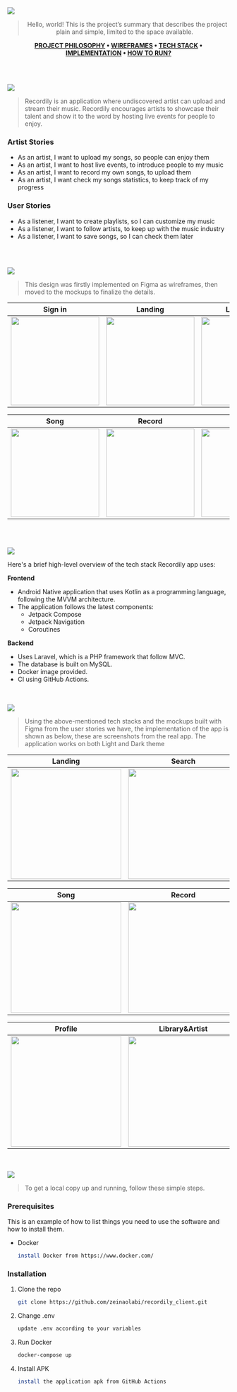 <img src="./readme/title1.svg"/>

<div align="center">

> Hello, world! This is the project’s summary that describes the project plain and simple, limited to the space available.   

**[PROJECT PHILOSOPHY](https://github.com/zeinaolabi/recordily_client#-project-philosophy) • [WIREFRAMES](https://github.com/zeinaolabi/recordily_client#-wireframes) • [TECH STACK](https://github.com/zeinaolabi/recordily_client#-tech-stack) • [IMPLEMENTATION](https://github.com/zeinaolabi/recordily_client#-implementation) • [HOW TO RUN?](https://github.com/zeinaolabi/recordily_client#-how-to-run)**

</div>

<br><br>


<img src="./readme/title2.svg"/>

> Recordily is an application where undiscovered artist can upload and stream their music. Recordily encourages artists to showcase their talent and show it to the word
by hosting live events for people to enjoy.
> 

### Artist Stories
- As an artist, I want to upload my songs, so people can enjoy them
- As an artist, I want to host live events, to introduce people to my music
- As an artist, I want to record my own songs, to upload them 
- As an artist, I want check my songs statistics, to keep track of my progress 

### User Stories
- As a listener, I want to create playlists, so I can customize my music
- As a listener, I want to follow artists, to keep up with the music industry
- As a listener, I want to save songs, so I can check them later

<br><br>

<img src="./readme/title3.svg"/>

> This design was firstly implemented on Figma as wireframes, then moved to the mockups to finalize the details.

| Sign in                                       | Landing                                            | Live Events                                        | Live Event                                            |
|-----------------------------------------------|----------------------------------------------------|----------------------------------------------------|-------------------------------------------------------|
| <img src="./readme/sign_in.svg" width="200"/> | <img src="./readme/landing_page.svg" width="200"/> | <img src="./readme/live_events.svg" width="200"/>  | <img src="./readme/live_event_chat.svg" width="200"/> |

| Song                                            | Record                                            | Artist                                            | Profile                                            |
|-------------------------------------------------|---------------------------------------------------|---------------------------------------------------|----------------------------------------------------|
| <img src="./readme/song_page.svg" width="200"/> | <img src="./readme/record_page.svg" width="200"/> | <img src="./readme/artist_page.svg" width="200"/> | <img src="./readme/profile_page.svg" width="200"/> |


<br><br>

<img src="./readme/title4.svg"/>

Here's a brief high-level overview of the tech stack Recordily app uses:

**Frontend**
- Android Native application that uses Kotlin as a programming language, following the MVVM architecture.
- The application follows the latest components:
  - Jetpack Compose
  - Jetpack Navigation
  - Coroutines
  
**Backend**
- Uses Laravel, which is a PHP framework that follow MVC.
- The database is built on MySQL.
- Docker image provided.
- CI using GitHub Actions.

<br><br>
<img src="./readme/title5.svg"/>

> Using the above-mentioned tech stacks and the mockups built with Figma from the user stories we have, the implementation of the app is shown as below, these are screenshots from the real app.
The application works on both Light and Dark theme

| Landing                                       | Search                                       | Live Event                                            |
|-----------------------------------------------|----------------------------------------------|-------------------------------------------------------|
| <img src="./readme/landing.gif" width="250"/> | <img src="./readme/search.gif" width="250"/> | <img src="./readme/live_event_chat.gif" width="250"/> |

| Song                                       | Record                                       | Upload Song                                       |
|--------------------------------------------|----------------------------------------------|---------------------------------------------------|
| <img src="./readme/song.gif" width="250"/> | <img src="./readme/record.gif" width="250"/> | <img src="./readme/upload_song.gif" width="250"/> |

| Profile                                       | Library&Artist                                | Songs Statistics                                 | 
|-----------------------------------------------|-----------------------------------------------|--------------------------------------------------|
| <img src="./readme/profile.gif" width="250"/> | <img src="./readme/library.gif" width="250"/> | <img src="./readme/song_stats.gif" width="250"/> |



<br><br>
<img src="./readme/title6.svg"/>


>To get a local copy up and running, follow these simple steps.

### Prerequisites

This is an example of how to list things you need to use the software and how to install them.
* Docker
  ```sh
  install Docker from https://www.docker.com/
  ```

### Installation

1. Clone the repo
   ```sh
   git clone https://github.com/zeinaolabi/recordily_client.git
   ```
2. Change .env
   ```sh
   update .env according to your variables
   ```
3. Run Docker
   ```sh
   docker-compose up
   ```
4. Install APK
   ```sh
   install the application apk from GitHub Actions
   ```


